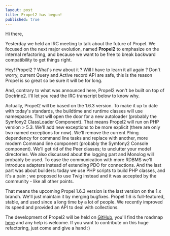 ```yaml
---
layout: post
title: Propel2 has begun!
published: true
---
```


Hi there,

Yesterday we held an IRC meeting to talk about the future of Propel. We focused on the next major evolution, named <strong>Propel2</strong>&nbsp;to emphasize on the internal refactoring, and because we want to be free to break backward compatibility to get things right.

Hey! Propel2 ? What's new about it ? Will I have to learn it all again ?&nbsp;Don't worry, current Query and Active record API are safe, this is the reason Propel is so great so be sure it will be for long.

And, contrary to what was announced here, Propel2 won't be built on top of Doctrine2. I'll let you read the IRC transcript below to know why.

<!--more-->

Actually, Propel2 will be based on the 1.6.3 version. To make it up to date with today's standards, the buildtime and runtime classes will use namespaces. That will open the door for a new autoloader (probably the Symfony2 ClassLoader Component). That means Propel2 will run on PHP version &gt; 5.3. We'll add new exceptions to be more explicit (there are only two named exceptions for now). We'll remove the current Phing dependency for command line tasks and replace with another, more modern Command line component (probably the Symfony2 Console component). We'll get rid of the Peer classes; to unclutter your model directories. We also discussed about the logging part and Monolog will probably be used. To ease the communication with more RDBMS we'll introduce adapters instead of extending PDO for connections. And the last part was about builders: today we use PHP scripts to build PHP classes, and it's a pain ; we proposed to use Twig instead and it was accepted by the community - like all other points.

That means the upcoming Propel 1.6.3 version is the last version on the 1.x branch. We'll just maintain it by merging bugfixes. Propel 1.6 is full-featured, stable, and used since a long time by a lot of people. We recently improved its speed and provided an API to deal with collections.

<script src="https://gist.github.com/1266792.js?file=Propel%20IRC%20Meeting"></script>

The development of Propel2 will be held on <a href="https://github.com/propelorm/Propel2">GitHub</a>,
you'll find the roadmap <a href="https://github.com/propelorm/Propel2/issues/1">here</a>
and any help is welcome. If you want to contribute on this huge refactoring, just come
and give a hand :)
